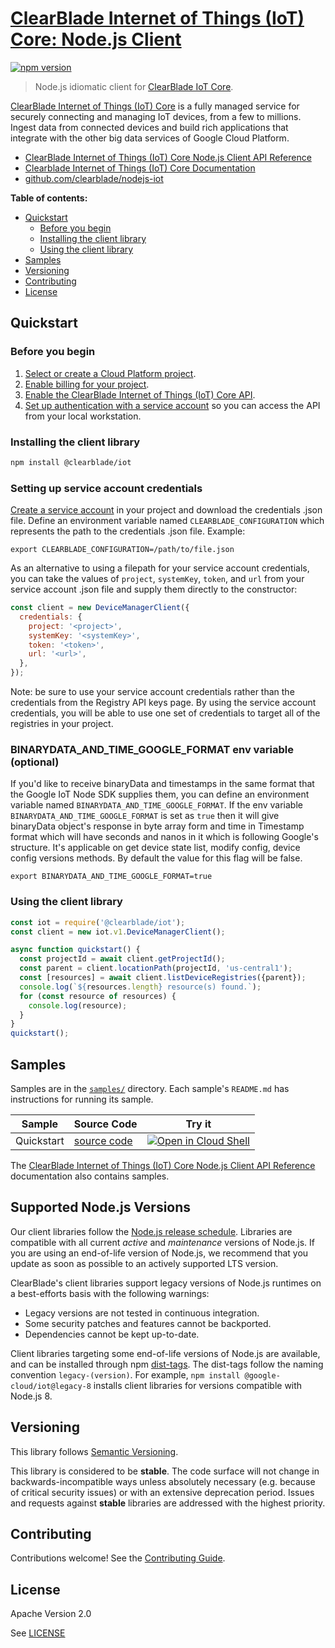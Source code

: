 # [ClearBlade Internet of Things (IoT) Core: Node.js Client](https://github.com/clearblade/nodejs-iot)

[![npm version](https://img.shields.io/npm/v/@clearblade/iot.svg)](https://www.npmjs.org/package/@clearblade/iot)

> Node.js idiomatic client for [ClearBlade IoT Core][product-docs].

[ClearBlade Internet of Things (IoT) Core](https://clearblade.atlassian.net/wiki/spaces/IC/overview?homepageId=2170716228) is a fully managed service for securely connecting and managing IoT devices, from a few to millions. Ingest data from connected devices and build rich applications that integrate with the other big data services of Google Cloud Platform.

- [ClearBlade Internet of Things (IoT) Core Node.js Client API Reference][client-docs]
- [Clearblade Internet of Things (IoT) Core Documentation][product-docs]
- [github.com/clearblade/nodejs-iot](https://github.com/clearblade/nodejs-iot)

**Table of contents:**

- [Quickstart](#quickstart)
  - [Before you begin](#before-you-begin)
  - [Installing the client library](#installing-the-client-library)
  - [Using the client library](#using-the-client-library)
- [Samples](#samples)
- [Versioning](#versioning)
- [Contributing](#contributing)
- [License](#license)

## Quickstart

### Before you begin

1.  [Select or create a Cloud Platform project][projects].
1.  [Enable billing for your project][billing].
1.  [Enable the ClearBlade Internet of Things (IoT) Core API][enable_api].
1.  [Set up authentication with a service account][auth] so you can access the
    API from your local workstation.

### Installing the client library

```bash
npm install @clearblade/iot
```

### Setting up service account credentials

[Create a service account](https://clearblade.atlassian.net/wiki/spaces/IC/pages/2240675843/Add+service+accounts+to+a+project) in your project and download the credentials .json file. Define an environment variable named `CLEARBLADE_CONFIGURATION` which represents the path to the credentials .json file. Example:

```
export CLEARBLADE_CONFIGURATION=/path/to/file.json
```

As an alternative to using a filepath for your service account credentials, you can take the values of `project`, `systemKey`, `token`, and `url` from your service account .json file and supply them directly to the constructor:

```javascript
const client = new DeviceManagerClient({
  credentials: {
    project: '<project>',
    systemKey: '<systemKey>',
    token: '<token>',
    url: '<url>',
  },
});
```

Note: be sure to use your service account credentials rather than the credentials from the Registry API keys page. By using the service account credentials, you will be able to use one set of credentials to target all of the registries in your project.

### BINARYDATA_AND_TIME_GOOGLE_FORMAT env variable (optional)

If you'd like to receive binaryData and timestamps in the same format that the Google IoT Node SDK supplies them, you can define an environment variable named `BINARYDATA_AND_TIME_GOOGLE_FORMAT`. If the env variable `BINARYDATA_AND_TIME_GOOGLE_FORMAT` is set as `true` then it will give binaryData object's response in byte array form and time in Timestamp format which will have seconds and nanos in it which is following Google's structure. It's applicable on get device state list, modify config, device config versions methods. By default the value for this flag will be false.

```
export BINARYDATA_AND_TIME_GOOGLE_FORMAT=true
```

### Using the client library

```javascript
const iot = require('@clearblade/iot');
const client = new iot.v1.DeviceManagerClient();

async function quickstart() {
  const projectId = await client.getProjectId();
  const parent = client.locationPath(projectId, 'us-central1');
  const [resources] = await client.listDeviceRegistries({parent});
  console.log(`${resources.length} resource(s) found.`);
  for (const resource of resources) {
    console.log(resource);
  }
}
quickstart();
```

## Samples

Samples are in the [`samples/`](https://github.com/clearblade/nodejs-iot/tree/main/samples) directory. Each sample's `README.md` has instructions for running its sample.

| Sample     | Source Code                                                                             | Try it                                                                                                                                                                                                     |
| ---------- | --------------------------------------------------------------------------------------- | ---------------------------------------------------------------------------------------------------------------------------------------------------------------------------------------------------------- |
| Quickstart | [source code](https://github.com/clearblade/nodejs-iot/blob/main/samples/quickstart.js) | [![Open in Cloud Shell][shell_img]](https://console.cloud.google.com/cloudshell/open?git_repo=https://github.com/clearblade/nodejs-iot&page=editor&open_in_editor=samples/quickstart.js,samples/README.md) |

The [ClearBlade Internet of Things (IoT) Core Node.js Client API Reference][client-docs] documentation
also contains samples.

## Supported Node.js Versions

Our client libraries follow the [Node.js release schedule](https://nodejs.org/en/about/releases/).
Libraries are compatible with all current _active_ and _maintenance_ versions of
Node.js.
If you are using an end-of-life version of Node.js, we recommend that you update
as soon as possible to an actively supported LTS version.

ClearBlade's client libraries support legacy versions of Node.js runtimes on a
best-efforts basis with the following warnings:

- Legacy versions are not tested in continuous integration.
- Some security patches and features cannot be backported.
- Dependencies cannot be kept up-to-date.

Client libraries targeting some end-of-life versions of Node.js are available, and
can be installed through npm [dist-tags](https://docs.npmjs.com/cli/dist-tag).
The dist-tags follow the naming convention `legacy-(version)`.
For example, `npm install @google-cloud/iot@legacy-8` installs client libraries
for versions compatible with Node.js 8.

## Versioning

This library follows [Semantic Versioning](http://semver.org/).

This library is considered to be **stable**. The code surface will not change in backwards-incompatible ways
unless absolutely necessary (e.g. because of critical security issues) or with
an extensive deprecation period. Issues and requests against **stable** libraries
are addressed with the highest priority.

## Contributing

Contributions welcome! See the [Contributing Guide](https://github.com/clearblade/nodejs-iot/blob/main/CONTRIBUTING.md).

## License

Apache Version 2.0

See [LICENSE](https://github.com/googleapis/nodejs-iot/blob/main/LICENSE)

[client-docs]: https://cloud.google.com/nodejs/docs/reference/iot/latest
[product-docs]: https://clearblade.atlassian.net/wiki/spaces/IC/pages/2200895497/All+concepts
[shell_img]: https://gstatic.com/cloudssh/images/open-btn.png
[projects]: https://console.cloud.google.com/project
[billing]: https://support.google.com/cloud/answer/6293499#enable-billing
[enable_api]: https://clearblade.atlassian.net/wiki/spaces/IC/pages/2230976570/Google+Cloud+Marketplace+Activation
[auth]: https://cloud.google.com/docs/authentication/getting-started
